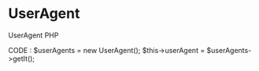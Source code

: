 # UserAgent
UserAgent PHP

CODE :
$userAgents = new UserAgent();
$this->userAgent = $userAgents->getIt();

